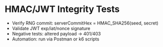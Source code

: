 # HMAC/JWT Integrity Tests
- Verify RNG commit: serverCommitHex = HMAC_SHA256(seed, secret)
- Validate JWT exp/iat/nonce signature
- Negative tests: altered payload → 401/403
- Automation: run via Postman or k6 scripts

